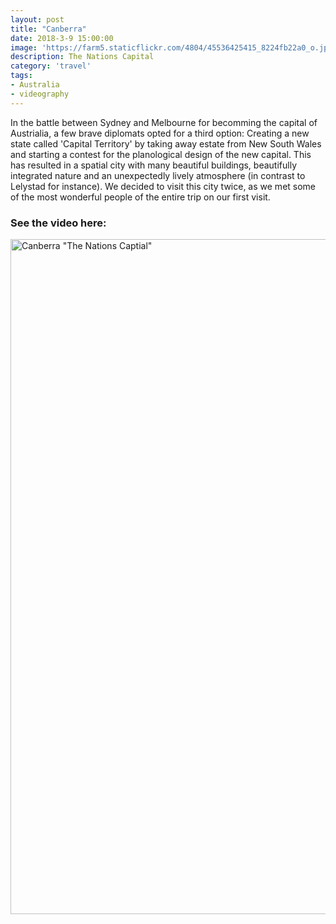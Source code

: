 ```yaml
---
layout: post
title: "Canberra"
date: 2018-3-9 15:00:00
image: 'https://farm5.staticflickr.com/4804/45536425415_8224fb22a0_o.jpg'
description: The Nations Capital
category: 'travel'
tags:
- Australia
- videography
---
```


In the battle between Sydney and Melbourne for becomming the capital of Austrialia, a few brave diplomats opted for a third option: Creating a new state called 'Capital Territory' by taking away estate from New South Wales and starting a contest for the planological design of the new capital. This has resulted in a spatial city with many beautiful buildings, beautifully integrated nature and an unexpectedly lively atmosphere (in contrast to Lelystad for instance). We decided to visit this city twice, as we met some of the most wonderful people of the entire trip on our first visit.

### See the video here:

<a data-flickr-embed="true"  href="https://www.flickr.com/photos/162779846@N06/45536425415/in/dateposted-public/" title="Canberra &quot;The Nations Captial&quot;"><img src="https://farm5.staticflickr.com/4804/45536425415_8224fb22a0_o.jpg" width="1920" height="1080" alt="Canberra &quot;The Nations Captial&quot;"></a><script async src="//embedr.flickr.com/assets/client-code.js" charset="utf-8"></script>

